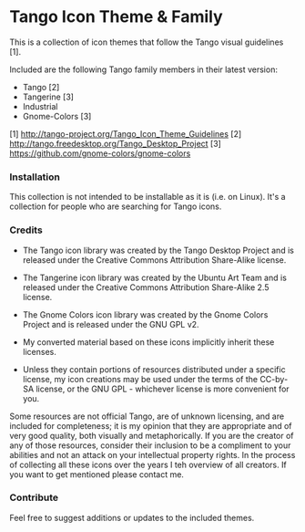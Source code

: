# Tango Icon Theme & Family #

This is a collection of icon themes that follow the Tango visual guidelines [1]. 

Included are the following Tango family members in their latest version:
* Tango [2]
* Tangerine [3]
* Industrial
* Gnome-Colors [3]

[1] http://tango-project.org/Tango_Icon_Theme_Guidelines
[2] http://tango.freedesktop.org/Tango_Desktop_Project
[3] https://github.com/gnome-colors/gnome-colors

### Installation ###

This collection is not intended to be installable as it is (i.e. on Linux). It's a collection for people who are searching for Tango icons.

### Credits ###
* The Tango icon library was created by the Tango Desktop Project and is released under the Creative Commons Attribution Share-Alike license.
* The Tangerine icon library was created by the Ubuntu Art Team and is released under the Creative Commons Attribution Share-Alike 2.5 license.
* The Gnome Colors icon library was created by the Gnome Colors Project and is released under the GNU GPL v2.

* My converted material based on these icons implicitly inherit these licenses.
* Unless they contain portions of resources distributed under a specific license, my icon creations may be used under the terms of the CC-by-SA license, or the GNU GPL - whichever license is more convenient for you.

Some resources are not official Tango, are of unknown licensing, and are included for completeness; it is my opinion that they are appropriate and of very good quality, both visually and metaphorically. If you are the creator of any of those resources, consider their inclusion to be a compliment to your abilities and not an attack on your intellectual property rights. In the process of collecting all these icons over the years I teh overview of all creators. If you want to get mentioned please contact me.

### Contribute ###

Feel free to suggest additions or updates to the included themes.
